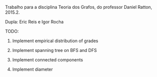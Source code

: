 Trabalho para a disciplina Teoria dos Grafos, do professor Daniel Ratton, 2015.2.

Dupla: Eric Reis e Igor Rocha 

TODO:

1) Implement empirical distribution of grades

2) Implement spanning tree on BFS and DFS

3) Implement connected components

4) Implement diameter